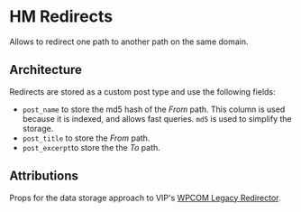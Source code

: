# HM Redirects

Allows to redirect one path to another path on the same domain.

## Architecture
Redirects are stored as a custom post type and use the following fields:

- `post_name` to store the md5 hash of the _From_ path. This column is used because it is indexed, and allows fast queries. `md5` is used to simplify the storage.
- `post_title` to store the _From_ path.
- `post_excerpt`to store the the _To_ path.

## Attributions
Props for the data storage approach to VIP's [WPCOM Legacy Redirector](https://github.com/Automattic/WPCOM-Legacy-Redirector).
